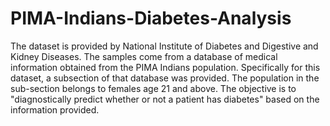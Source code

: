 # PIMA-Indians-Diabetes-Analysis
The dataset is provided by National Institute of Diabetes and Digestive and Kidney Diseases. The samples come from a database of medical information obtained from the PIMA Indians population. Specifically for this dataset, a subsection of that database was provided. The population in the sub-section belongs to females age 21 and above.  The objective is to "diagnostically predict whether or not a patient has diabetes" based on the information provided. 
